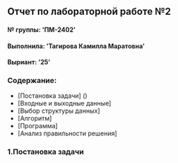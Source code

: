 ## Отчет по лабораторной работе №2
#### № группы: 'ПМ-2402'
#### Выполнила: 'Тагирова Камилла Маратовна'
#### Выриант: '25'
### Содержание: 
- [Постановка задачи] ()
- [Входные и выходные данные]
- [Выбор структуры данных]
- [Алгоритм]
- [Программа]
- [Анализ правильности решения]

### 1.Постановка задачи

>